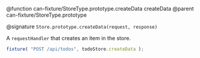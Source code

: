 @function can-fixture/StoreType.prototype.createData createData
@parent can-fixture/StoreType.prototype

@signature `Store.prototype.createData(request, response)`

  A `requestHandler` that creates an item in the store.

  ```js
  fixture( "POST /api/todos", todoStore.createData );
  ```
